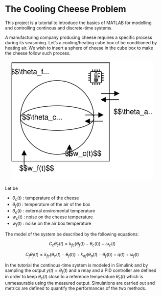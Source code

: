 # The Cooling Cheese Problem

This project is a tutorial to introduce the basics of MATLAB for modelling and controlling continous and discrete-time systems.

A manufacturing company producing cheese requires a specific process during its seasoning.
Let’s a cooling/heating cube box of be conditioned by heating air. 
We wish to insert a sphere of cheese in the cube box to make the cheese follow such process.
<p align="center">
<img src="images/coolingCheeseProblem.svg">
</p>
Let be

- $\theta_c(t)$ : temperature of the cheese
- $\theta_f(t)$ : temperature of the air of the box
- $\theta_a(t)$ : external enviromental temperature
- $w_c(t)$ : noise on the cheese temperature
- $w_f(t)$ : noise on the air box temperature

The model of the system be described by the following equations:

```math
C_c{\dot{\theta}}_c(t)=k_{fc}\left(\theta_f(t)-\theta_c(t)\right)+\omega_c(t)
```

```math
C_f{\dot{\theta}}_f(t)=k_{fc}\left(\theta_c(t)-\theta_f(t)\right)+k_{af}\left(\theta_a(t)-\theta_f(t)\right)+q(t)+\omega_f(t)
```

In the tutorial the continous-time system is modeled in Simulink and by sampling the output $y\left(t\right)=\theta_f\left(t\right)$ and a relay and a PID controller are defined in order to keep $\theta_c(t)$ close to a reference temperature $\hat{\theta}_c(t)$ which is unmeasurable using the measured output. Simulations are carried out and metrics are defined to quantify the performances of the two methods.
